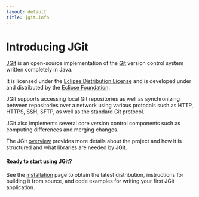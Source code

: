 ```yaml
---
layout: default
title: jgit.info
---
```


# Introducing JGit

[JGit](http://eclipse.org/jgit/) is an open-source implementation of the
[Git](http://git-scm.com/) version control system written completely in Java.

It is licensed under the [Eclipse Distribution License](http://www.eclipse.org/org/documents/edl-v10.php)
and is developed under and distributed by the [Eclipse Foundation](http://eclipse.org/).

JGit supports accessing local Git repositories as well as synchronizing between 
repositories over a network using various protocols such as HTTP, HTTPS, SSH, SFTP,
as well as the standard Git protocol.

JGit also implements several core version control components such as computing
differences and merging changes.

The JGit [overview](overview.html) provides more details about the project and
how it is structured and what libraries are needed by JGit.

#### Ready to start using JGit?

See the [installation](installation.html) page
to obtain the latest distribution, instructions for building it from source,
and code examples for writing your first JGit application.


